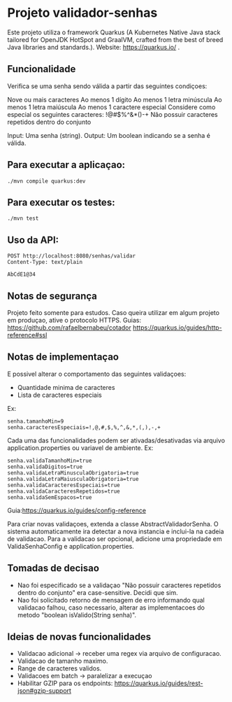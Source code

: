 # Projeto validador-senhas

Este projeto utiliza o framework Quarkus (A Kubernetes Native Java stack tailored for OpenJDK HotSpot and GraalVM, crafted from the best of breed Java libraries and standards.).
Website: https://quarkus.io/ .

## Funcionalidade

Verifica se uma senha sendo válida a partir das seguintes condiçoes:

Nove ou mais caracteres
Ao menos 1 dígito
Ao menos 1 letra minúscula
Ao menos 1 letra maiúscula
Ao menos 1 caractere especial
Considere como especial os seguintes caracteres: !@#$%^&*()-+
Não possuir caracteres repetidos dentro do conjunto

Input: Uma senha (string).
Output: Um boolean indicando se a senha é válida.

## Para executar a aplicaçao:

```shell script
./mvn compile quarkus:dev
```

## Para executar os testes:

```shell script
./mvn test
```

## Uso da API:

```
POST http://localhost:8080/senhas/validar
Content-Type: text/plain

AbCdE1@34
```

## Notas de segurança

Projeto feito somente para estudos.
Caso queira utilizar em algum projeto em produçao, ative o protocolo HTTPS.
Guias: https://github.com/rafaelbernabeu/cotador
https://quarkus.io/guides/http-reference#ssl

## Notas de implementaçao

E possivel alterar o comportamento das seguintes validaçoes:
- Quantidade minima de caracteres
- Lista de caracteres especiais

Ex:
```
senha.tamanhoMin=9
senha.caracteresEspeciais=!,@,#,$,%,^,&,*,(,),-,+
```

Cada uma das funcionalidades podem ser ativadas/desativadas via arquivo application.properties ou variavel de ambiente.
Ex:
```
senha.validaTamanhoMin=true
senha.validaDigitos=true
senha.validaLetraMinusculaObrigatoria=true
senha.validaLetraMaiusculaObrigatoria=true
senha.validaCaracteresEspeciais=true
senha.validaCaracteresRepetidos=true
senha.validaSemEspacos=true
```
Guia:https://quarkus.io/guides/config-reference

Para criar novas validaçoes, extenda a classe AbstractValidadorSenha. O sistema automaticamente ira detectar a nova instancia e inclui-la na cadeia de validacao.
Para a validacao ser opcional, adicione uma propriedade em ValidaSenhaConfig e application.properties.

## Tomadas de decisao
- Nao foi especificado se a validaçao "Não possuir caracteres repetidos dentro do conjunto" era case-sensitive. Decidi que sim.
- Nao foi solicitado retorno de mensagem de erro informando qual validacao falhou, caso necessario, alterar as implementacoes do metodo "boolean isValido(String senha)".


## Ideias de novas funcionalidades
- Validacao adicional -> receber uma regex via arquivo de configuracao.
- Validacao de tamanho maximo.
- Range de caracteres validos.
- Validacoes em batch -> paralelizar a execuçao
- Habilitar GZIP para os endpoints: https://quarkus.io/guides/rest-json#gzip-support
